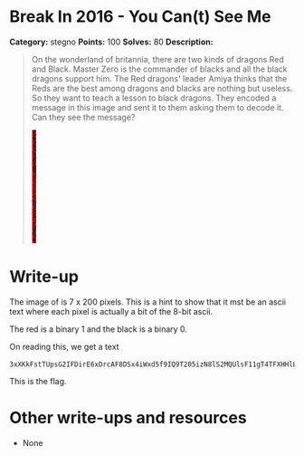 # Break In 2016 - You Can(t) See Me

**Category:** stegno
**Points:** 100
**Solves:** 80
**Description:**

> On the wonderland of britannia, there are two kinds of dragons Red and Black.
> Master Zero is the commander of blacks and all the black dragons support him. 
> The Red dragons' leader Amiya thinks that the Reds are the best among dragons and blacks are nothing but useless.
> So they want to teach a lesson to black dragons. They encoded a message in 
> this image and sent it to them asking them to decode it. Can they see the message?
>
> ![Attached Image](color.png)

# Write-up

The image of is 7 x 200 pixels. This is a hint to show that it mst be an ascii text where
each pixel is actually a bit of the 8-bit ascii. 

The red is a binary 1 and the black is a binary 0.

On reading this, we get a text 

    3xXKkFstTUpsG2IFDirE6xDrcAF8DSx4iWxd5f9IQ9T205izN8lS2MQUlsF11gT4TFXHHlLHVHprNTtrh6lURfdUW7Lpuzgu1VKzwb1bg1oq6Ae3GnykkLZZsnze3HVLxHlfCYtzyrcV2Oxp0Gb0Z2ELphR4Oxo7TyvHCuWKWlN8t8KIfHysZK7jBNPu6wRVEUPIwVra

This is the flag.

# Other write-ups and resources 

* None

